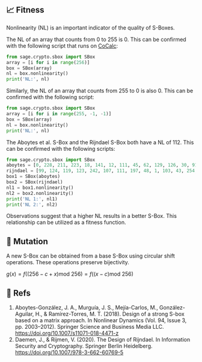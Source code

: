 ## 📈 Fitness

Nonlinearity (NL) is an important indicator of the quality of S-Boxes.

The NL of an array that counts from 0 to 255 is 0. This can be confirmed with the following script that runs on [CoCalc](https://cocalc.com/):

```python
from sage.crypto.sbox import SBox
array = [i for i in range(256)]
box = SBox(array)
nl = box.nonlinearity()
print('NL:', nl)
```

Similarly, the NL of an array that counts from 255 to 0 is also 0. This can be confirmed with the following script:

```python
from sage.crypto.sbox import SBox
array = [i for i in range(255, -1, -1)]
box = SBox(array)
nl = box.nonlinearity()
print('NL:', nl)
```

The Aboytes et al. S-Box and the Rijndael S-Box both have a NL of 112. This can be confirmed with the following scripts:

```python
from sage.crypto.sbox import SBox
aboytes = [0, 228, 211, 223, 18, 141, 12, 111, 45, 62, 129, 126, 30, 91, 93, 21, 114, 92, 218, 68, 214, 117, 64, 13, 16, 188, 78, 246, 144, 155, 115, 234, 207, 221, 69, 150, 72, 176, 105, 170, 209, 174, 97, 100, 201, 160, 103, 168, 29, 219, 146, 75, 249, 113, 65, 3, 112, 74, 241, 134, 210, 130, 222, 26, 36, 197, 9, 226, 28, 204, 14, 39, 180, 152, 81, 235, 82, 225, 104, 59, 88, 229, 242, 143, 2, 67, 102, 123, 122, 172, 173, 119, 247, 58, 161, 184, 24, 128, 61, 6, 56, 4, 8, 7, 106, 83, 202, 110, 120, 22, 165, 179, 33, 85, 86, 131, 37, 183, 94, 167, 48, 66, 227, 163, 138, 77, 215, 136, 90, 32, 53, 148, 162, 51, 220, 47, 54, 159, 151, 195, 27, 248, 233, 99, 76, 178, 157, 181, 31, 137, 87, 231, 35, 199, 118, 25, 251, 205, 182, 95, 107, 156, 200, 101, 1, 244, 166, 132, 187, 5, 254, 19, 40, 255, 79, 127, 142, 193, 140, 55, 149, 63, 239, 50, 240, 125, 171, 116, 206, 213, 42, 189, 60, 73, 41, 109, 208, 43, 15, 121, 108, 70, 10, 250, 20, 23, 185, 98, 11, 145, 196, 34, 80, 245, 153, 243, 253, 175, 191, 238, 203, 224, 124, 17, 186, 230, 57, 52, 164, 135, 44, 154, 71, 236, 38, 232, 216, 147, 177, 192, 217, 237, 46, 169, 158, 84, 198, 190, 212, 96, 89, 49, 194, 139, 252, 133]
rijndael = [99, 124, 119, 123, 242, 107, 111, 197, 48, 1, 103, 43, 254, 215, 171, 118, 202, 130, 201, 125, 250, 89, 71, 240, 173, 212, 162, 175, 156, 164, 114, 192, 183, 253, 147, 38, 54, 63, 247, 204, 52, 165, 229, 241, 113, 216, 49, 21, 4, 199, 35, 195, 24, 150, 5, 154, 7, 18, 128, 226, 235, 39, 178, 117, 9, 131, 44, 26, 27, 110, 90, 160, 82, 59, 214, 179, 41, 227, 47, 132, 83, 209, 0, 237, 32, 252, 177, 91, 106, 203, 190, 57, 74, 76, 88, 207, 208, 239, 170, 251, 67, 77, 51, 133, 69, 249, 2, 127, 80, 60, 159, 168, 81, 163, 64, 143, 146, 157, 56, 245, 188, 182, 218, 33, 16, 255, 243, 210, 205, 12, 19, 236, 95, 151, 68, 23, 196, 167, 126, 61, 100, 93, 25, 115, 96, 129, 79, 220, 34, 42, 144, 136, 70, 238, 184, 20, 222, 94, 11, 219, 224, 50, 58, 10, 73, 6, 36, 92, 194, 211, 172, 98, 145, 149, 228, 121, 231, 200, 55, 109, 141, 213, 78, 169, 108, 86, 244, 234, 101, 122, 174, 8, 186, 120, 37, 46, 28, 166, 180, 198, 232, 221, 116, 31, 75, 189, 139, 138, 112, 62, 181, 102, 72, 3, 246, 14, 97, 53, 87, 185, 134, 193, 29, 158, 225, 248, 152, 17, 105, 217, 142, 148, 155, 30, 135, 233, 206, 85, 40, 223, 140, 161, 137, 13, 191, 230, 66, 104, 65, 153, 45, 15, 176, 84, 187, 22]
box1 = SBox(aboytes)
box2 = SBox(rijndael)
nl1 = box1.nonlinearity()
nl2 = box2.nonlinearity()
print('NL 1:', nl1)
print('NL 2:', nl2)
```

Observations suggest that a higher NL results in a better S-Box. This relationship can be utilized as a fitness function.

## 🧬 Mutation

A new S-Box can be obtained from a base S-Box using circular shift operations. These operations preserve bijectivity.

$g\left(x\right) = f((256 - c + x) \text{mod} \ 256) = f((x - c) \text{mod} \ 256)$

## 📘 Refs

1. Aboytes-González, J. A., Murguía, J. S., Mejía-Carlos, M., González-Aguilar, H., & Ramírez-Torres, M. T. (2018). Design of a strong S-box based on a matrix approach. In Nonlinear Dynamics (Vol. 94, Issue 3, pp. 2003–2012). Springer Science and Business Media LLC. https://doi.org/10.1007/s11071-018-4471-z
2. Daemen, J., & Rijmen, V. (2020). The Design of Rijndael. In Information Security and Cryptography. Springer Berlin Heidelberg. https://doi.org/10.1007/978-3-662-60769-5
